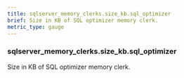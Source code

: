 ```yaml
---
title: sqlserver_memory_clerks.size_kb.sql_optimizer
brief: Size in KB of SQL optimizer memory clerk.
metric_type: gauge
---
```

### sqlserver_memory_clerks.size_kb.sql_optimizer

Size in KB of SQL optimizer memory clerk.